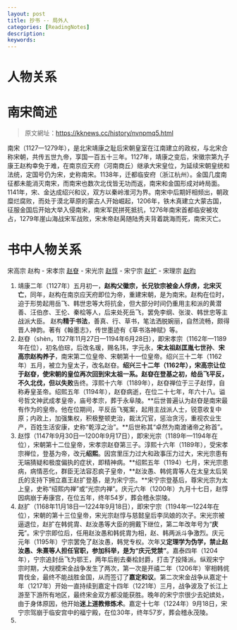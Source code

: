 ```yaml
---
layout: post
title: 抄书 -- 局外人
categories: [ReadingNotes]
description: 
keywords:
---
```


# 人物关系

# 南宋简述

> 原文網址：https://kknews.cc/history/nvnpmq5.html

南宋（1127—1279年），是北宋靖康之耻后宋朝皇室在江南建立的政权，与北宋合称宋朝，共传五世九帝，享国一百五十三年。1127年，靖康之变后，宋徽宗第九子康王赵构幸免于难，在南京应天府（河南商丘）继承大宋皇位，为延续宋朝皇统和法统，定国号仍为宋，史称南宋。1138年，迁都临安府（浙江杭州）。金国几度南征都未能消灭南宋，而南宋也数次北伐皆无功而返，南宋和金国形成对峙局面。1141年，宋、金达成绍兴和议，双方以秦岭淮河为界。南宋中后期奸相频出，朝政糜烂腐败，而处于漠北草原的蒙古人开始崛起，1206年，铁木真建立大蒙古国，征服金国后开始大举入侵南宋，南宋军民拼死抵抗，1276年南宋首都临安被攻占，1279年崖山海战宋军战败，宋末帝赵昺随陆秀夫背着跳海而死，南宋灭亡。

# 书中人物关系

宋高宗  赵构 - 宋孝宗 [赵眘](https://zh.wikipedia.org/wiki/宋孝宗) - 宋光宗  [赵惇](https://zh.wikipedia.org/wiki/宋光宗) - 宋宁宗  [赵扩](https://zh.wikipedia.org/wiki/宋宁宗) - 宋理宗  [赵昀](https://zh.wikipedia.org/wiki/宋理宗) 

1. 靖康二年（1127年）五月初一，**赵构父徽宗，长兄钦宗被金人俘虏，北宋灭亡**，同年，赵构在南京应天府即位为帝，重建宋朝，是为南宋。赵构在位时，迫于形势起用岳飞、韩世忠等大将抗金，但大部分时间仍重用主和派的黄潜善、汪伯彦、王伦、秦桧等人，后来处死岳飞，罢免李纲、张浚、韩世忠等主战派大臣。 赵构**精于书法**，善真、行、草书，笔法洒脱婉丽，自然流畅，颇得晋人神韵。著有《翰墨志》，传世墨迹有《草书洛神赋》等。
2. 赵昚（shèn，1127年11月27日—1194年6月28日），即宋孝宗（1162年—1189年在位），初名伯琮，后改名瑗，赐名玮，字元永，**宋太祖赵匡胤七世孙**、**宋高宗赵构养子**，南宋第二位皇帝、宋朝第十一位皇帝。绍兴三十二年（1162年）五月，被立为皇太子，改名赵昚。**绍兴三十二年（1162年），宋高宗让位于赵昚，使宋朝的皇位再次回到宋太祖一系。**赵昚在登基之初，**给岳飞平反**，不久**北伐，但以失败**告终。淳熙十六年（1189年），赵昚禅位于三子赵惇，自称寿皇圣帝。绍熙五年（1194年），赵昚病逝，在位二十七年，年六十八。谥号哲文神武成孝皇帝，庙号孝宗，葬于永阜陵。**后世普遍认为赵昚是南宋最有作为的皇帝。他在位期间，平反岳飞冤案，起用主战派人士，锐意收复中原；内政上，加强集权，积极整顿吏治，裁汰冗官，惩治贪污，重视农业生产，百姓生活安康，史称“乾淳之治”。**后世称其“卓然为南渡诸帝之称首”。
3. 赵惇（1147年9月30日—1200年9月17日），即宋光宗（1189年—1194年在位），宋朝第十二位皇帝，宋孝宗赵昚第三子。淳熙十六年（1189年），受宋孝宗禅位，登基为帝，改元**绍熙**。因宫里压力过大和政事压力过大，宋光宗患有无端猜疑和极度偏执的症状，即精神病。**绍熙五年（1194）七月，宋光宗患病，病情恶化，群臣无法容忍疯子皇帝，**赵汝愚、韩侂胄等人在太皇太后吴氏的支持下拥立嘉王赵扩登基，是为宋宁宗。**宋宁宗登基后，尊宋光宗为太上皇，史称“绍熙内禅”或“光宗内禅”。庆元六年（1200年）九月十七日，赵惇因病崩于寿康宫，在位五年，终年54岁，葬会稽永崇陵。
4. 赵扩（1168年11月18日—1224年9月18日），即宋宁宗（1194年—1224年在位），宋朝的第十三位皇帝，宋光宗赵惇与慈懿皇后李凤娘的次子。宋光宗被逼退位，赵扩在韩侂胄、赵汝愚等大臣的拥戴下继位，第二年改年号为“**庆元**”。宋宁宗即位后，任用赵汝愚和韩侂胄为相，赵、韩两派斗争激烈。庆元元年（1195年）宁宗罢免了赵汝愚，韩党专权。次年又**定理学为伪学，禁止赵汝愚、朱熹等人担任官职，参加科举，是为“庆元党禁”**。嘉泰四年（1204年），宁宗追封岳飞为鄂王，两年后削去秦桧封爵，打击了投降派。纵观宋宁宗时期，大规模宋金战争发生了两次，第一次是开禧二年（1206年）宰相韩侂胄伐金，最终不能战胜金国，从而签订了**嘉定和议**。第二次宋金战争从嘉定十年（1217年）开始一直持续到嘉定十四年（1221年）三月，战争波及了长江上游至下游所有地区，最终宋金双方都没能获胜。晚年的宋宁宗很少去妃嫔处，由于身体原因，他开始**迷上道教修炼术**。嘉定十七年（1224年）9月18日，宋宁宗驾崩于临安宫中的福宁殿，在位30年，终年57岁，葬会稽永茂陵。
5. 